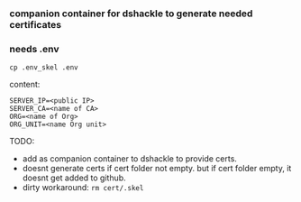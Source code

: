 ### companion container for dshackle to generate needed certificates


### needs .env
```
cp .env_skel .env
```
content:
```
SERVER_IP=<public IP>
SERVER_CA=<name of CA>
ORG=<name of Org>
ORG_UNIT=<name Org unit>
```


TODO: 

- add as companion container to dshackle to provide certs.
- doesnt generate certs if cert folder not empty. but if cert folder empty, it doesnt get added to github.
- dirty workaround:
```rm cert/.skel```
